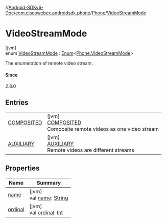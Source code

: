 //[Android-SDKv6-Doc](../../../../index.md)/[com.ciscowebex.androidsdk.phone](../../index.md)/[Phone](../index.md)/[VideoStreamMode](index.md)

# VideoStreamMode

[jvm]\
enum [VideoStreamMode](index.md) : [Enum](https://kotlinlang.org/api/latest/jvm/stdlib/kotlin/-enum/index.html)&lt;[Phone.VideoStreamMode](index.md)&gt; 

The enumeration of remote video stream.

#### Since

2.8.0

## Entries

| | |
|---|---|
| [COMPOSITED](-c-o-m-p-o-s-i-t-e-d/index.md) | [jvm]<br>[COMPOSITED](-c-o-m-p-o-s-i-t-e-d/index.md)<br>Composite remote videos as one video stream |
| [AUXILIARY](-a-u-x-i-l-i-a-r-y/index.md) | [jvm]<br>[AUXILIARY](-a-u-x-i-l-i-a-r-y/index.md)<br>Remote videos are different streams |

## Properties

| Name | Summary |
|---|---|
| [name](../../../com.ciscowebex.androidsdk.team/-list-team-membership-result/-bad-request/index.md#-372974862%2FProperties%2F-411797461) | [jvm]<br>val [name](../../../com.ciscowebex.androidsdk.team/-list-team-membership-result/-bad-request/index.md#-372974862%2FProperties%2F-411797461): [String](https://kotlinlang.org/api/latest/jvm/stdlib/kotlin/-string/index.html) |
| [ordinal](../../../com.ciscowebex.androidsdk.team/-list-team-membership-result/-bad-request/index.md#-739389684%2FProperties%2F-411797461) | [jvm]<br>val [ordinal](../../../com.ciscowebex.androidsdk.team/-list-team-membership-result/-bad-request/index.md#-739389684%2FProperties%2F-411797461): [Int](https://kotlinlang.org/api/latest/jvm/stdlib/kotlin/-int/index.html) |
